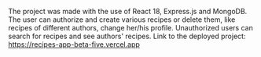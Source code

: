 The project was made with the use of React 18, Express.js and MongoDB. The user can authorize and create various recipes or delete them, like recipes of different authors, change her/his profile. Unauthorized users can search for recipes and see authors' recipes. Link to the deployed project: https://recipes-app-beta-five.vercel.app
